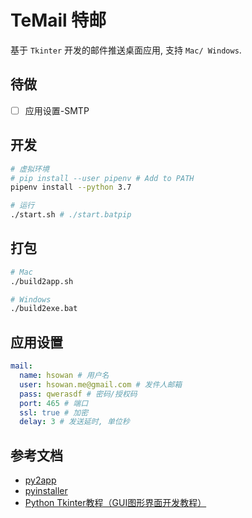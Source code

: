 # TeMail 特邮

基于 `Tkinter` 开发的邮件推送桌面应用, 支持 `Mac/ Windows`.

## 待做

* [ ] 应用设置-SMTP

## 开发

```bash
# 虚拟环境
# pip install --user pipenv # Add to PATH
pipenv install --python 3.7

# 运行
./start.sh # ./start.batpip

```

## 打包

```bash
# Mac
./build2app.sh

# Windows
./build2exe.bat

```

## 应用设置

```yaml
mail:
  name: hsowan # 用户名
  user: hsowan.me@gmail.com # 发件人邮箱
  pass: qwerasdf # 密码/授权码
  port: 465 # 端口
  ssl: true # 加密
  delay: 3 # 发送延时, 单位秒

```

## 参考文档

* [py2app](https://py2app.readthedocs.io/en/latest/index.html)
* [pyinstaller](http://www.pyinstaller.org/)
* [Python Tkinter教程（GUI图形界面开发教程）](http://c.biancheng.net/python/tkinter/)